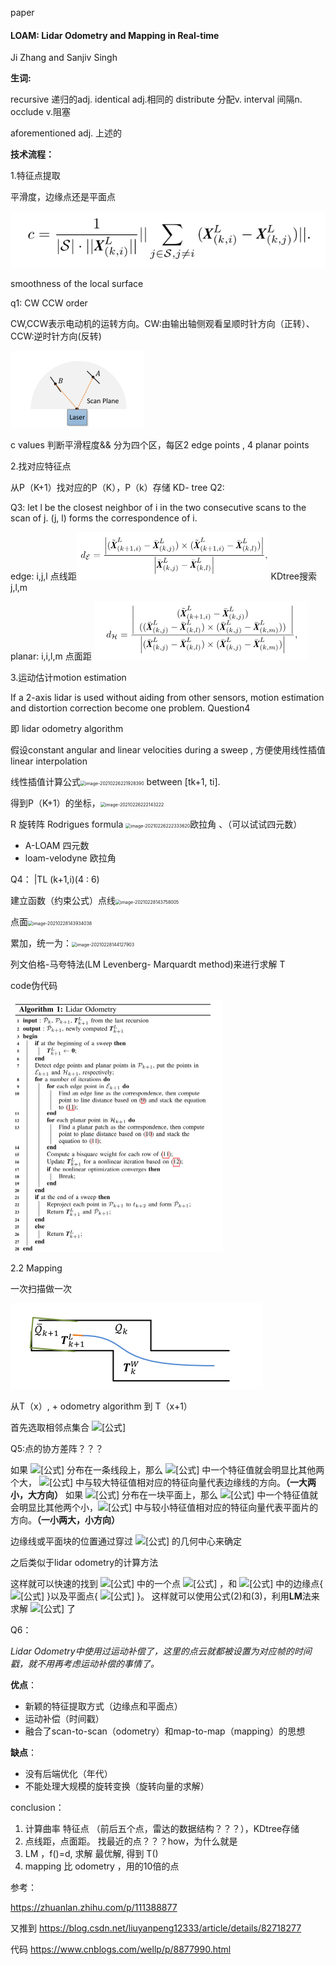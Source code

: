 paper

#### **LOAM: Lidar Odometry and Mapping in Real-time** 

Ji Zhang and Sanjiv Singh

**生词:**

recursive 递归的adj. 	identical adj.相同的 	distribute 分配v.	interval 间隔n.	occlude v.阻塞

aforementioned adj. 上述的

**技术流程：**

1.特征点提取

平滑度，边缘点还是平面点

![image-20210226162459030](2.26.assets/image-20210226162459030-1614536314156.png)

smoothness of the local surface 

q1: CW CCW order  

CW,CCW表示电动机的运转方向。CW:由输出轴侧观看呈顺时针方向（正转）、CCW:逆时针方向(反转)

<img src="2.26.assets/image-20210226163408441.png" alt="image-20210226163408441" style="zoom:50%;" />

c values 判断平滑程度&& 分为四个区，每区2 edge points , 4 planar points

2.找对应特征点

从P（K+1）找对应的P（K），P（k）存储 KD- tree Q2:

Q3: let l be the closest neighbor of i in the two consecutive scans to the scan of j. (j, l) forms the correspondence of i.

edge: i,j,l  点线距<img src="2.26.assets/image-20210226221202673.png" alt="image-20210226221202673" style="zoom:50%;" />		KDtree搜索j,l,m

planar: i,i,l,m  点面距 <img src="2.26.assets/image-20210226221219136.png" alt="image-20210226221219136" style="zoom:50%;" />

3.运动估计motion estimation

If a 2-axis lidar is used without aiding from other sensors, motion estimation and distortion correction become one problem. 	 Question4

即  lidar odometry algorithm



假设constant angular and linear velocities during a sweep  ,  方便使用线性插值linear interpolation

线性插值计算公式<img src="C:\Users\wys\AppData\Roaming\Typora\typora-user-images\image-20210226221928390.png" alt="image-20210226221928390" style="zoom:50%;" /> 		between [tk+1, ti].

得到P（K+1）的坐标，<img src="C:\Users\wys\AppData\Roaming\Typora\typora-user-images\image-20210226222143222.png" alt="image-20210226222143222" style="zoom:50%;" />

R 旋转阵 Rodrigues formula <img src="C:\Users\wys\AppData\Roaming\Typora\typora-user-images\image-20210226222333620.png" alt="image-20210226222333620" style="zoom:50%;" />欧拉角 	、（可以试试四元数）

- A-LOAM   四元数
- loam-velodyne  欧拉角

Q4： |TL (k+1,i)(4 : 6)

建立函数（约束公式）点线<img src="C:\Users\wys\AppData\Roaming\Typora\typora-user-images\image-20210228143758005.png" alt="image-20210228143758005" style="zoom:50%;" />  

​										点面<img src="C:\Users\wys\AppData\Roaming\Typora\typora-user-images\image-20210228143934038.png" alt="image-20210228143934038" style="zoom:50%;" />

累加，统一为：<img src="C:\Users\wys\AppData\Roaming\Typora\typora-user-images\image-20210228144127903.png" alt="image-20210228144127903" style="zoom:50%;" />

列文伯格-马夸特法(LM Levenberg- Marquardt method)来进行求解  T



code伪代码

<img src="2.26.assets/image-20210228155927001.png" alt="image-20210228155927001" style="zoom:50%;" />



2.2 Mapping

一次扫描做一次

![image-20210228170735453](2.26.assets/image-20210228170735453.png)

从T（x）, + odometry algorithm 到 T（x+1）

首先选取相邻点集合 ![[公式]](https://www.zhihu.com/equation?tex=S)   

Q5:点的协方差阵？？？

如果 ![[公式]](https://www.zhihu.com/equation?tex=S) 分布在一条线段上，那么 ![[公式]](https://www.zhihu.com/equation?tex=V) 中一个特征值就会明显比其他两个大， ![[公式]](https://www.zhihu.com/equation?tex=E) 中与较大特征值相对应的特征向量代表边缘线的方向。**（一大两小，大方向）**
如果 ![[公式]](https://www.zhihu.com/equation?tex=S) 分布在一块平面上，那么 ![[公式]](https://www.zhihu.com/equation?tex=V) 中一个特征值就会明显比其他两个小，![[公式]](https://www.zhihu.com/equation?tex=E) 中与较小特征值相对应的特征向量代表平面片的方向。**（一小两大，小方向）**

边缘线或平面块的位置通过穿过 ![[公式]](https://www.zhihu.com/equation?tex=S) 的几何中心来确定



之后类似于lidar  odometry的计算方法

这样就可以快速的找到 ![[公式]](https://www.zhihu.com/equation?tex=%5Chat+Q_%7Bk%2B1%7D) 中的一个点 ![[公式]](https://www.zhihu.com/equation?tex=i) ，和 ![[公式]](https://www.zhihu.com/equation?tex=Q_k) 中的边缘点{ ![[公式]](https://www.zhihu.com/equation?tex=j%2Cl) }以及平面点{ ![[公式]](https://www.zhihu.com/equation?tex=j%2Cl%2Cm) }。
这样就可以使用公式(2)和(3)，利用**LM**法来求解 ![[公式]](https://www.zhihu.com/equation?tex=T%5EW_%7Bk%2B1%7D) 了



Q6：

*Lidar Odometry中使用过运动补偿了，这里的点云就都被设置为对应帧的时间戳，就不用再考虑运动补偿的事情了。*







**优点**：

- 新颖的特征提取方式（边缘点和平面点）
- 运动补偿（时间戳）
- 融合了scan-to-scan（odometry）和map-to-map（mapping）的思想

**缺点**：

- 没有后端优化（年代）
- 不能处理大规模的旋转变换（旋转向量的求解）





conclusion：

1. 计算曲率 特征点  （前后五个点，雷达的数据结构？？？），KDtree存储
2. 点线距，点面距。 找最近的点？？？how，为什么就是
3. LM   ，f()=d,  求解 最优解,  得到  T()
4.  mapping 比 odometry ，用的10倍的点



参考：

https://zhuanlan.zhihu.com/p/111388877

又推到 https://blog.csdn.net/liuyanpeng12333/article/details/82718277

代码 https://www.cnblogs.com/wellp/p/8877990.html